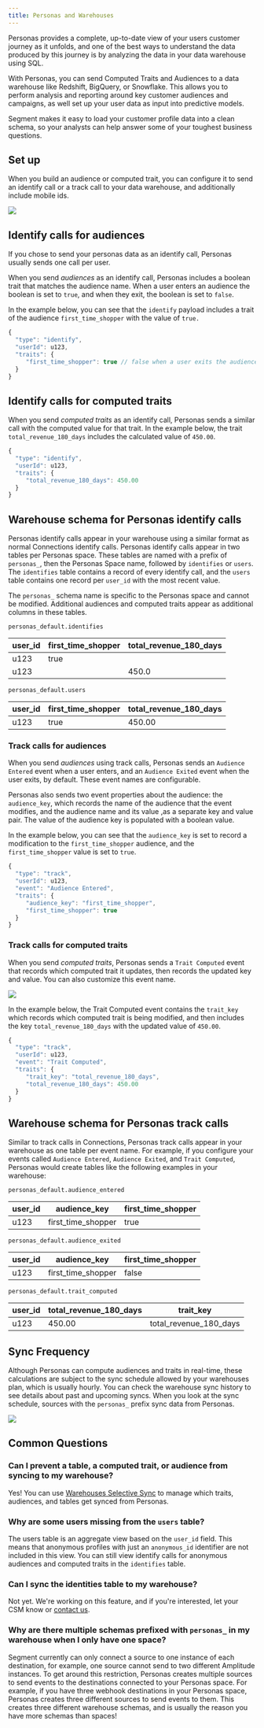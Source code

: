 ```yaml
---
title: Personas and Warehouses
---
```


Personas provides a complete, up-to-date view of your users customer journey as it unfolds, and one of the best ways to understand the data produced by this journey is by analyzing the data in your data warehouse using SQL.

With Personas, you can send Computed Traits and Audiences to a data warehouse like Redshift, BigQuery, or Snowflake. This allows you to perform analysis and reporting around key customer audiences and campaigns, as well set up your user data as input into predictive models.

Segment makes it easy to load your customer profile data into a clean schema, so your analysts can help answer some of your toughest business questions.

## Set up

When you build an audience or computed trait, you can configure it to send an identify call or a track call to your data warehouse, and additionally include mobile ids.

![](images/warehouse1.png)

## Identify calls for audiences

If you chose to send your personas data as an identify call, Personas usually sends one call per user.

When you send _audiences_ as an identify call, Personas includes a boolean trait that matches the audience name. When a user enters an audience the boolean is set to `true`, and when they exit, the boolean is set to `false`.

In the example below, you can see that the `identify` payload includes a trait of the audience `first_time_shopper` with the value of `true.`

```js
{
  "type": "identify",
  "userId": u123,
  "traits": {
     "first_time_shopper": true // false when a user exits the audience
  }
}
```

## Identify calls for computed traits

When you send _computed traits_ as an identify call, Personas sends a similar call with the computed value for that trait. In the example below, the trait `total_revenue_180_days` includes the calculated value of `450.00`.

```js
{
  "type": "identify",
  "userId": u123,
  "traits": {
     "total_revenue_180_days": 450.00
  }
}
```

## Warehouse schema for Personas identify calls

Personas identify calls appear in your warehouse using a similar format as normal Connections identify calls. Personas identify calls appear in two tables per Personas space. These tables are named with a prefix of `personas_`, then the Personas Space name, followed by `identifies` or `users`. The `identifies` table contains a record of every identify call, and the `users` table contains one record per `user_id` with the most recent value.

The `personas_` schema name is specific to the Personas space and cannot be modified. Additional audiences and computed traits appear as additional columns in these tables.

`personas_default.identifies`

| user_id | first_time_shopper | total_revenue_180_days |
| ------- | ------------------ | ---------------------- |
| u123    | true               |                        |
| u123    |                    | 450.0                  |

`personas_default.users`

| user_id | first_time_shopper | total_revenue_180_days |
| ------- | ------------------ | ---------------------- |
| u123    | true               | 450.00                 |

### Track calls for audiences

When you send _audiences_ using track calls, Personas sends an `Audience Entered` event when a user enters, and an `Audience Exited` event when the user exits, by default. These event names are configurable.

Personas also sends two event properties about the audience: the `audience_key`, which records the name of the audience that the event modifies, and the audience name and its value ,as a separate key and value pair. The value of the audience key is populated with a boolean value.

In the example below, you can see that the `audience_key` is set to record a modification to the  `first_time_shopper` audience, and the `first_time_shopper` value is set to `true`.

```js
{
  "type": "track",
  "userId": u123,
  "event": "Audience Entered",
  "traits": {
     "audience_key": "first_time_shopper",
     "first_time_shopper": true
  }
}
```

### Track calls for computed traits

When you send _computed traits_, Personas sends a `Trait Computed` event that records which computed trait it updates, then records the updated key and value. You can also customize this event name.

![](images/warehouse2.png)

In the example below, the Trait Computed event contains the `trait_key` which records which computed trait is being modified, and then includes the key `total_revenue_180_days` with the updated value of `450.00`.

```js
{
  "type": "track",
  "userId": u123,
  "event": "Trait Computed",
  "traits": {
     "trait_key": "total_revenue_180_days",
     "total_revenue_180_days": 450.00
  }
}
```

## Warehouse schema for Personas track calls

Similar to track calls in Connections, Personas track calls appear in your warehouse as one table per event name. For example, if you configure your events called `Audience Entered`, `Audience Exited`, and `Trait Computed`, Personas would create tables like the following examples in your warehouse:

`personas_default.audience_entered`

| user_id | audience_key       | first_time_shopper |
| ------- | ------------------ | ------------------ |
| u123    | first_time_shopper | true               |

`personas_default.audience_exited`

| user_id | audience_key       | first_time_shopper |
| ------- | ------------------ | ------------------ |
| u123    | first_time_shopper | false              |

`personas_default.trait_computed`

| user_id | total_revenue_180_days | trait_key              |
| ------- | ---------------------- | ---------------------- |
| u123    | 450.00                 | total_revenue_180_days |

## Sync Frequency

Although Personas can compute audiences and traits in real-time, these calculations are subject to the sync schedule allowed by your warehouses plan, which is usually hourly. You can check the warehouse sync history to see details about past and upcoming syncs. When you look at the sync schedule, sources with the `personas_` prefix sync data from Personas.

![](images/warehouse3.png)


## Common Questions

### Can I prevent a table, a computed trait, or audience from syncing to my warehouse?

Yes! You can use [Warehouses Selective Sync](/docs/connections/storage/warehouses/faq/#can-i-control-what-data-is-sent-to-my-warehouse) to manage which traits, audiences, and tables get synced from Personas.

### Why are some users missing from the `users` table?

The users table is an aggregate view based on the `user_id` field. This means that anonymous profiles with just an `anonymous_id` identifier are not included in this view. You can still view identify calls for anonymous audiences and computed traits in the `identifies` table.

### Can I sync the identities table to my warehouse?

Not yet. We're working on this feature, and if you're interested, let your CSM know or [contact us](https://segment.com/help/contact/).

### Why are there multiple schemas prefixed with `personas_` in my warehouse when I only have one space?

Segment currently can only connect a source to one instance of each destination, for example, one source cannot send to two different Amplitude instances. To get around this restriction, Personas creates multiple sources to send events to the destinations connected to your Personas space.
For example, if you have three webhook destinations in your Personas space, Personas creates three different sources to send events to them. This creates three different warehouse schemas, and is usually the reason you have more schemas than spaces!
